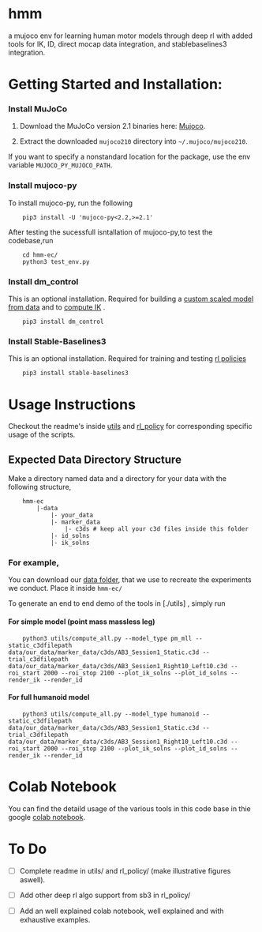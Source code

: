 # hmm
a mujoco env for learning human motor models through deep rl with added tools for IK, ID, direct mocap data integration, and stablebaselines3 integration.

# Getting Started and Installation:
 
### Install MuJoCo

1. Download the MuJoCo version 2.1 binaries here: [Mujoco](https://mujoco.org/download).

2. Extract the downloaded `mujoco210` directory into `~/.mujoco/mujoco210`.

If you want to specify a nonstandard location for the package, use the env variable `MUJOCO_PY_MUJOCO_PATH`.

### Install mujoco-py

To install mujoco-py, run the following

        pip3 install -U 'mujoco-py<2.2,>=2.1'


After testing the sucessfull isntallation of mujoco-py,to test the codebase,run

        cd hmm-ec/
        python3 test_env.py

### Install dm_control

This is an optional installation. Required for building a [custom scaled model from data](./utils/make_humanoid_mjcf.py)  and to [compute IK](./utils/compute_ik.py) .
        
        pip3 install dm_control

### Install Stable-Baselines3

This is an optional installation. Required for training and testing [rl policies](./rl_policy/train.py)
        
        pip3 install stable-baselines3


# Usage Instructions

Checkout the readme's inside [utils](./utils) and [rl_policy](./rl_policy) for corresponding specific usage of the scripts.


## Expected Data Directory Structure

Make a directory named data and a directory for your data with the following structure,

        hmm-ec
            |-data 
                |- your_data
                |- marker_data
                    |- c3ds # keep all your c3d files inside this folder
                |- id_solns
                |- ik_solns


### For example,
You can download our [data folder](https://drive.google.com/drive/folders/1zU2zTHr110v3TbVdbKXGiXlRRw0raZVT), that we use to recreate the experiments we conduct. Place it inside `hmm-ec/` 

To generate an end to end demo of the tools in [./utils] , simply run

#### For simple model (point mass massless leg)

        python3 utils/compute_all.py --model_type pm_mll --static_c3dfilepath data/our_data/marker_data/c3ds/AB3_Session1_Static.c3d --trial_c3dfilepath data/our_data/marker_data/c3ds/AB3_Session1_Right10_Left10.c3d --roi_start 2000 --roi_stop 2100 --plot_ik_solns --plot_id_solns --render_ik --render_id

#### For full humanoid model

        python3 utils/compute_all.py --model_type humanoid --static_c3dfilepath data/our_data/marker_data/c3ds/AB3_Session1_Static.c3d --trial_c3dfilepath data/our_data/marker_data/c3ds/AB3_Session1_Right10_Left10.c3d --roi_start 2000 --roi_stop 2100 --plot_ik_solns --plot_id_solns --render_ik --render_id

# Colab Notebook

You can find the detaild usage of the various tools in this code base in thie google [colab notebook](https://colab.research.google.com/drive/1C0Oatm7bamBYBOxtQU2C1DOgUbSjWFyk?usp=sharing).

# To Do

- [ ] Complete readme in utils/ and rl_policy/ (make illustrative figures aswell).
- [ ] Add other deep rl algo support from sb3 in rl_policy/
- [ ] Add an well explained colab notebook, well explained and with exhaustive examples.

